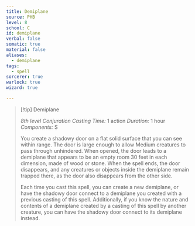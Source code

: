 ```yaml
---
title: Demiplane
source: PHB
level: 8
school: C
id: demiplane
verbal: false
somatic: true
material: false
aliases:
  - demiplane
tags:
  - spell
sorcerer: true
warlock: true
wizard: true

---
```

>[!tip] Demiplane
>
> *8th level Conjuration*
> *Casting Time:* 1 action
> *Duration:* 1 hour
> *Components:* S
>
>You create a shadowy door on a flat solid surface that you can see within range. The door is large enough to allow Medium creatures to pass through unhindered. When opened, the door leads to a demiplane that appears to be an empty room 30 feet in each dimension, made of wood or stone. When the spell ends, the door disappears, and any creatures or objects inside the demiplane remain trapped there, as the door also disappears from the other side.
>
>Each time you cast this spell, you can create a new demiplane, or have the shadowy door connect to a demiplane you created with a previous casting of this spell. Additionally, if you know the nature and contents of a demiplane created by a casting of this spell by another creature, you can have the shadowy door connect to its demiplane instead.
>

